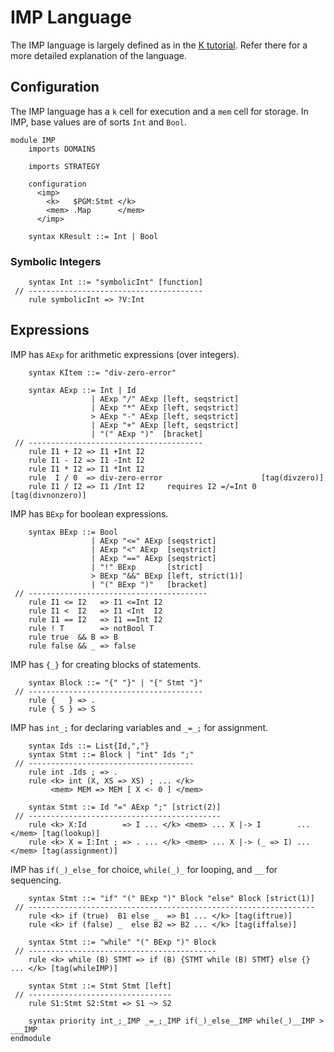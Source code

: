 IMP Language
============

The IMP language is largely defined as in the [K tutorial](www.kframework.org/index.php/K_Tutorial).
Refer there for a more detailed explanation of the language.

Configuration
-------------

The IMP language has a `k` cell for execution and a `mem` cell for storage.
In IMP, base values are of sorts `Int` and `Bool`.

```k
module IMP
    imports DOMAINS
```

```kcompile
    imports STRATEGY
```

```k
    configuration
      <imp>
        <k>   $PGM:Stmt </k>
        <mem> .Map      </mem>
      </imp>

    syntax KResult ::= Int | Bool
```

### Symbolic Integers

```kcompile
    syntax Int ::= "symbolicInt" [function]
 // ---------------------------------------
    rule symbolicInt => ?V:Int
```

Expressions
-----------

IMP has `AExp` for arithmetic expressions (over integers).

```k
    syntax KItem ::= "div-zero-error"

    syntax AExp ::= Int | Id
                  | AExp "/" AExp [left, seqstrict]
                  | AExp "*" AExp [left, seqstrict]
                  > AExp "-" AExp [left, seqstrict]
                  | AExp "+" AExp [left, seqstrict]
                  | "(" AExp ")"  [bracket]
 // ---------------------------------------
    rule I1 + I2 => I1 +Int I2
    rule I1 - I2 => I1 -Int I2
    rule I1 * I2 => I1 *Int I2
    rule  I / 0  => div-zero-error                      [tag(divzero)]
    rule I1 / I2 => I1 /Int I2     requires I2 =/=Int 0 [tag(divnonzero)]
```

IMP has `BExp` for boolean expressions.

```k
    syntax BExp ::= Bool
                  | AExp "<=" AExp [seqstrict]
                  | AExp "<" AExp  [seqstrict]
                  | AExp "==" AExp [seqstrict]
                  | "!" BExp       [strict]
                  > BExp "&&" BExp [left, strict(1)]
                  | "(" BExp ")"   [bracket]
 // ----------------------------------------
    rule I1 <= I2   => I1 <=Int I2
    rule I1 <  I2   => I1 <Int  I2
    rule I1 == I2   => I1 ==Int I2
    rule ! T        => notBool T
    rule true  && B => B
    rule false && _ => false
```

IMP has `{_}` for creating blocks of statements.

```k
    syntax Block ::= "{" "}" | "{" Stmt "}"
 // ---------------------------------------
    rule {   } => .
    rule { S } => S
```

IMP has `int_;` for declaring variables and `_=_;` for assignment.

```k
    syntax Ids ::= List{Id,","}
    syntax Stmt ::= Block | "int" Ids ";"
 // -------------------------------------
    rule int .Ids ; => .
    rule <k> int (X, XS => XS) ; ... </k>
         <mem> MEM => MEM [ X <- 0 ] </mem>

    syntax Stmt ::= Id "=" AExp ";" [strict(2)]
 // -------------------------------------------
    rule <k> X:Id        => I ... </k> <mem> ... X |-> I        ... </mem> [tag(lookup)]
    rule <k> X = I:Int ; => . ... </k> <mem> ... X |-> (_ => I) ... </mem> [tag(assignment)]
```

IMP has `if(_)_else_` for choice, `while(_)_` for looping, and `__` for sequencing.

```k
    syntax Stmt ::= "if" "(" BExp ")" Block "else" Block [strict(1)]
 // ----------------------------------------------------------------
    rule <k> if (true)  B1 else _  => B1 ... </k> [tag(iftrue)]
    rule <k> if (false) _  else B2 => B2 ... </k> [tag(iffalse)]

    syntax Stmt ::= "while" "(" BExp ")" Block
 // ------------------------------------------
    rule <k> while (B) STMT => if (B) {STMT while (B) STMT} else {} ... </k> [tag(whileIMP)]

    syntax Stmt ::= Stmt Stmt [left]
 // --------------------------------
    rule S1:Stmt S2:Stmt => S1 ~> S2

    syntax priority int_;_IMP _=_;_IMP if(_)_else__IMP while(_)__IMP > ___IMP
endmodule
```
